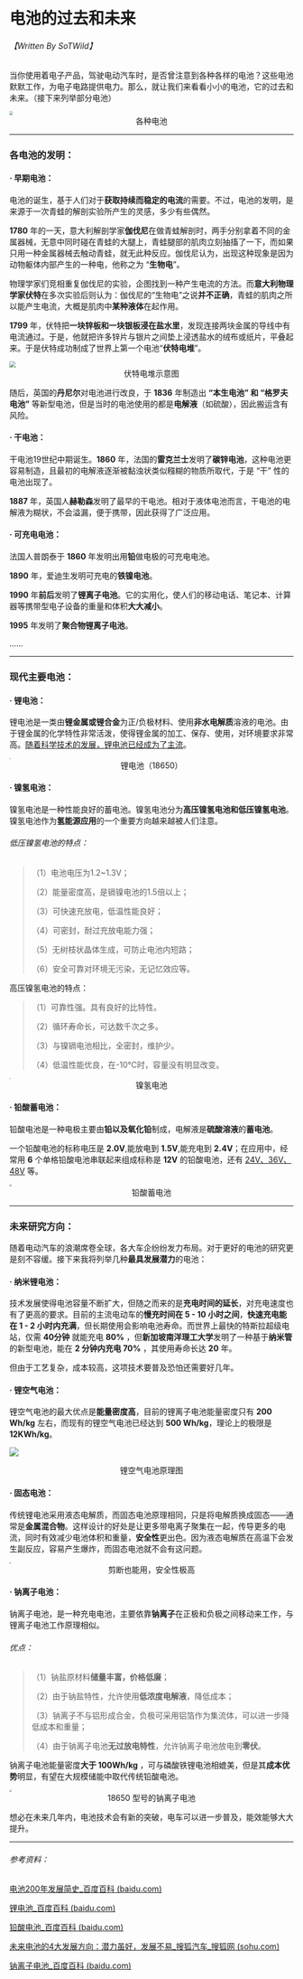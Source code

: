 # 电池的过去和未来

###### 【Written By SoTWild】



当你使用着电子产品，驾驶电动汽车时，是否曾注意到各种各样的电池？这些电池默默工作，为电子电路提供电力。那么，就让我们来看看小小的电池，它的过去和未来。（接下来列举部分电池）

<img src="http://img.aiimg.com/uploads/allimg/150602/263915-150602122932.jpg" style="zoom:40%;" />

<center>各种电池</center>

------

### 各电池的发明：

#### · 早期电池：

电池的诞生，基于人们对于**获取持续而稳定的电流**的需要。不过，电池的发明，是来源于一次青蛙的解剖实验所产生的灵感，多少有些偶然。

**1780** 年的一天，意大利解剖学家**伽伐尼**在做青蛙解剖时，两手分别拿着不同的金属器械，无意中同时碰在青蛙的大腿上，青蛙腿部的肌肉立刻抽搐了一下，而如果只用一种金属器械去触动青蛙，就无此种反应。伽伐尼认为，出现这种现象是因为动物躯体内部产生的一种电，他称之为 “**生物电**”。

物理学家们竞相重复伽伐尼的实验，企图找到一种产生电流的方法。而**意大利物理学家伏特**在多次实验后则认为：伽伐尼的“生物电”之说**并不正确**，青蛙的肌肉之所以能产生电流，大概是肌肉中**某种液体**在起作用。

**1799** 年，伏特把**一块锌板和一块银板浸在盐水里**，发现连接两块金属的导线中有电流通过。于是，他就把许多锌片与银片之间垫上浸透盐水的绒布或纸片，平叠起来。于是伏特成功制成了世界上第一个电池“**伏特电堆**”。

<img src="https://www.cnwcjc.com/uploads/allimg/200618/11211A111-2.jpg" style="zoom:67%;" />

<center>伏特电堆示意图</center>

随后，英国的**丹尼尔**对电池进行改良，于 **1836** 年制造出 **“本生电池” 和 “格罗夫电池”** 等新型电池，但是当时的电池使用的都是**电解液**（如硫酸），因此搬运含有风险。

#### · 干电池：

干电池19世纪中期诞生。**1860** 年，法国的**雷克兰士**发明了**碳锌电池**，这种电池更容易制造，且最初的电解液逐渐被黏浊状类似糨糊的物质所取代，于是 “干” 性的电池出现了。

**1887** 年，英国人**赫勒森**发明了最早的干电池。相对于液体电池而言，干电池的电解液为糊状，不会溢漏，便于携带，因此获得了广泛应用。

#### · 可充电电池：

法国人普朗泰于 **1860** 年发明出用**铅**做电极的可充电电池。

**1890** 年，爱迪生发明可充电的**铁镍电池**。

**1990** 年**前后**发明了**锂离子电池**。它的实用化，使人们的移动电话、笔记本、计算器等携带型电子设备的重量和体积**大大减小**。

**1995** 年发明了**聚合物锂离子电池**。

……

------

### 现代主要电池：

#### · 锂电池：

锂电池是一类由**锂金属或锂合金**为正/负极材料、使用**非水电解质**溶液的电池。由于锂金属的化学特性非常活泼，使得锂金属的加工、保存、使用，对环境要求非常高。<u>随着科学技术的发展，锂电池已经成为了主流</u>。

<img src="https://cn.ainbattery.com/wp-content/uploads/18650-3.7V-2900mah-b.jpg" style="zoom:15%;" />

<center>锂电池（18650）</center>

#### · 镍氢电池：

镍氢电池是一种性能良好的蓄电池。镍氢电池分为**高压镍氢电池和低压镍氢电池**。镍氢电池作为**氢能源应用**的一个重要方向越来越被人们注意。

###### 低压镍氢电池的特点：

> （1）电池电压为1.2~1.3V；
>
> （2）能量密度高，是镉镍电池的1.5倍以上；
>
> （3）可快速充放电，低温性能良好；
>
> （4）可密封，耐过充放电能力强；
>
> （5）无树枝状晶体生成，可防止电池内短路；
>
> （6）安全可靠对环境无污染，无记忆效应等。

高压镍氢电池的特点：

> （1）可靠性强。具有良好的比特性。
>
> （2）循环寿命长，可达数千次之多。
>
> （3）与镍镉电池相比，全密封，维护少。
>
> （4）低温性能优良，在-10℃时，容量没有明显改变。

<img src="https://cbu01.alicdn.com/img/ibank/2017/949/825/4109528949_127588347.jpg" style="zoom:10%;" />

<center>镍氢电池</center>

#### · 铅酸蓄电池：

铅酸电池是一种电极主要由**铅以及氧化铅**制成，电解液是**硫酸溶液**的**蓄电池**。

一个铅酸电池的标称电压是 **2.0V**,能放电到 **1.5V**,能充电到 **2.4V**；在应用中，经常用 **6** 个单格铅酸电池串联起来组成标称是 **12V** 的铅酸电池，还有 <u>24V、36V、48V</u> 等。

<img src="http://www.itdcw.com/uploads/image/20160922/1474508719326027.jpg" style="zoom:25%;" />

<center>铅酸蓄电池</center>

------

### 未来研究方向：

随着电动汽车的浪潮席卷全球，各大车企纷纷发力布局。对于更好的电池的研究更是刻不容缓。接下来我将列举几种**最具发展潜力**的电池：

#### · 纳米锂电池：

技术发展使得电池容量不断扩大，但随之而来的是**充电时间的延长**，对充电速度也有了更高的要求。目前的主流电动车的**慢充时间在 5 - 10 小时之间**，**快速充电能在 1 - 2 小时内充满**，但长期使用会影响电池寿命。而世界上最快的特斯拉超级电站，仅需 **40分钟** 就能充电 **80%** ，但**新加坡南洋理工大学**发明了一种基于**纳米管**的新型电池，能在 **2 分钟内充电 70%** ，其使用寿命长达 **20** 年。

但由于工艺复杂，成本较高，这项技术要普及恐怕还需要好几年。

#### · 锂空气电池：

锂空气电池的最大优点是**能量密度高**，目前的锂离子电池能量密度只有 **200 Wh/kg** 左右，而现有的锂空气电池已经达到 **500 Wh/kg**，理论上的极限是 **12KWh/kg**。

![](https://pic.baike.soso.com/p/20130626/20130626143524-945320502.jpg)

<center>锂空气电池原理图</center>

#### · 固态电池：

传统锂电池采用液态电解质，而固态电池原理相同，只是将电解质换成固态——通常是**金属混合物**。这样设计的好处是让更多带电离子聚集在一起，传导更多的电流，同时有效减少电池体积和重量，**安全性**更出色。因为液态电解质在高温下会发生副反应，容易产生爆炸，而固态电池就不会有这问题。

<img src="https://nyxr-home.com/wp-content/uploads/2019/09/1-71.png" style="zoom:20%;" />

<center>剪断也能用，安全性极高</center>

#### · 钠离子电池：

钠离子电池，是一种充电电池，主要依靠**钠离子**在正极和负极之间移动来工作，与锂离子电池工作原理相似。

###### 优点：

> （1）钠盐原材料**储量丰富，价格低廉**；
>
> （2）由于钠盐特性，允许使用**低浓度电解液**，降低成本；
>
> （3）钠离子不与铝形成合金，负极可采用铝箔作为集流体，可以进一步降低成本和重量；
>
> （4）由于钠离子电池**无过放电特性**，允许钠离子电池放电到**零伏**。

钠离子电池能量密度**大于 100Wh/kg** ，可与磷酸铁锂电池相媲美，但是其**成本优势**明显，有望在大规模储能中取代传统铅酸电池。

<img src="https://www.iautodaily.com/uploads/2021/02/272333166671.jpg" style="zoom:25%;" />

<center>18650 型号的钠离子电池</center>



想必在未来几年内，电池技术会有新的突破，电车可以进一步普及，能效能够大大提升。

------

###### 参考资料：

[电池200年发展简史_百度百科 (baidu.com)](https://baike.baidu.com/item/电池200年发展简史/15699270)

[锂电池_百度百科 (baidu.com)](https://baike.baidu.com/item/锂电池/336569)

[铅酸电池_百度百科 (baidu.com)](https://baike.baidu.com/item/铅酸电池/7007612)

[未来电池的4大发展方向：潜力虽好，发展不易_搜狐汽车_搜狐网 (sohu.com)](https://www.sohu.com/a/113268628_121997)

[钠离子电池_百度百科 (baidu.com)](https://baike.baidu.com/item/钠离子电池/6399395)